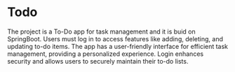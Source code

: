 # Todo


The project is a To-Do app for task management and it is buid on SpringBoot. Users must log in to access features like adding, deleting, and updating to-do items. The app has a user-friendly interface for efficient task management, providing a personalized experience. Login enhances security and allows users to securely maintain their to-do lists.
